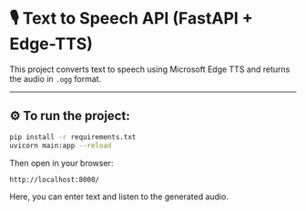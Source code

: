 # 🎙️ Text to Speech API (FastAPI + Edge-TTS)

This project converts text to speech using Microsoft Edge TTS and returns the audio in `.ogg` format.

---

## ⚙️ To run the project:

```bash
pip install -r requirements.txt
uvicorn main:app --reload
```

Then open in your browser:

```
http://localhost:8000/
```

Here, you can enter text and listen to the generated audio.
